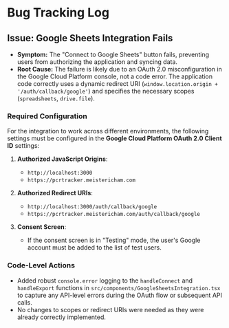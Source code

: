 # Bug Tracking Log

## Issue: Google Sheets Integration Fails

- **Symptom:** The "Connect to Google Sheets" button fails, preventing users from authorizing the application and syncing data.
- **Root Cause:** The failure is likely due to an OAuth 2.0 misconfiguration in the Google Cloud Platform console, not a code error. The application code correctly uses a dynamic redirect URI (`window.location.origin + '/auth/callback/google'`) and specifies the necessary scopes (`spreadsheets`, `drive.file`).

### Required Configuration

For the integration to work across different environments, the following settings must be configured in the **Google Cloud Platform OAuth 2.0 Client ID** settings:

1.  **Authorized JavaScript Origins**:
    - `http://localhost:3000`
    - `https://pcrtracker.meistericham.com`

2.  **Authorized Redirect URIs**:
    - `http://localhost:3000/auth/callback/google`
    - `https://pcrtracker.meistericham.com/auth/callback/google`

3.  **Consent Screen**:
    - If the consent screen is in "Testing" mode, the user's Google account must be added to the list of test users.

### Code-Level Actions

- Added robust `console.error` logging to the `handleConnect` and `handleExport` functions in `src/components/GoogleSheetsIntegration.tsx` to capture any API-level errors during the OAuth flow or subsequent API calls.
- No changes to scopes or redirect URIs were needed as they were already correctly implemented.
